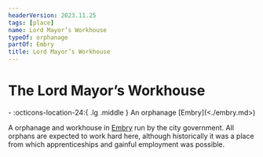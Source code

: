 ```yaml
---
headerVersion: 2023.11.25
tags: [place]
name: Lord Mayor’s Workhouse
typeOf: orphanage
partOf: Embry
title: Lord Mayor’s Workhouse
---
```

# The Lord Mayor’s Workhouse
<div class="grid cards ext-narrow-margin ext-one-column" markdown>
-    :octicons-location-24:{ .lg .middle } An orphanage [Embry](<./embry.md>)  
</div>


A orphanage and workhouse in [Embry](<./embry.md>) run by the city government. All orphans are expected to work hard here, although historically it was a place from which apprenticeships and gainful employment was possible.
